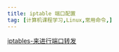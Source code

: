 ```yaml
---
title: iptable 端口配置
tag: [计算机课程学习,Linux,常用命令,]
---
```

[iptables-来进行端口转发](https://blog.arstercz.com/如何使用-iptables-来进行端口转发/)